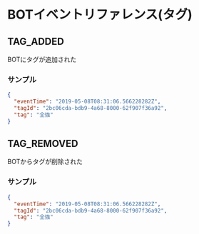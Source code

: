 # BOTイベントリファレンス(タグ)

## TAG_ADDED
BOTにタグが追加された

### サンプル
```json
{
  "eventTime": "2019-05-08T08:31:06.566228282Z",
  "tagId": "2bc06cda-bdb9-4a68-8000-62f907f36a92",
  "tag": "全強"
}
```

## TAG_REMOVED
BOTからタグが削除された

### サンプル
```json
{
  "eventTime": "2019-05-08T08:31:06.566228282Z",
  "tagId": "2bc06cda-bdb9-4a68-8000-62f907f36a92",
  "tag": "全強"
}
```
